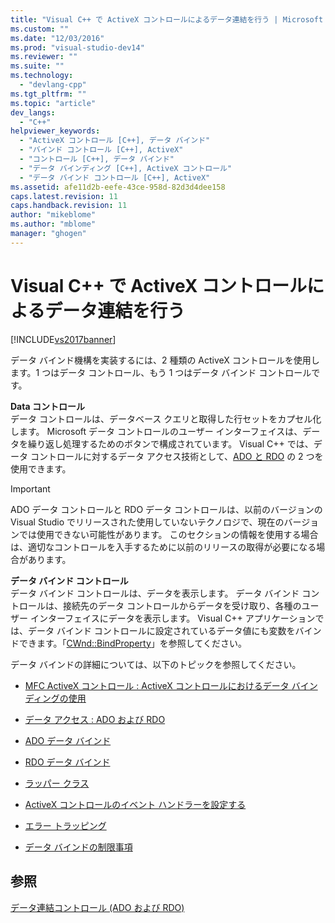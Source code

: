 ```yaml
---
title: "Visual C++ で ActiveX コントロールによるデータ連結を行う | Microsoft Docs"
ms.custom: ""
ms.date: "12/03/2016"
ms.prod: "visual-studio-dev14"
ms.reviewer: ""
ms.suite: ""
ms.technology: 
  - "devlang-cpp"
ms.tgt_pltfrm: ""
ms.topic: "article"
dev_langs: 
  - "C++"
helpviewer_keywords: 
  - "ActiveX コントロール [C++], データ バインド"
  - "バインド コントロール [C++], ActiveX"
  - "コントロール [C++], データ バインド"
  - "データ バインディング [C++], ActiveX コントロール"
  - "データ バインド コントロール [C++], ActiveX"
ms.assetid: afe11d2b-eefe-43ce-958d-82d3d4dee158
caps.latest.revision: 11
caps.handback.revision: 11
author: "mikeblome"
ms.author: "mblome"
manager: "ghogen"
---
```

# Visual C++ で ActiveX コントロールによるデータ連結を行う
[!INCLUDE[vs2017banner](../../assembler/inline/includes/vs2017banner.md)]

データ バインド機構を実装するには、2 種類の ActiveX コントロールを使用します。1 つはデータ コントロール、もう 1 つはデータ バインド コントロールです。  
  
 **Data コントロール**  
 データ コントロールは、データベース クエリと取得した行セットをカプセル化します。  Microsoft データ コントロールのユーザー インターフェイスは、データを繰り返し処理するためのボタンで構成されています。  Visual C\+\+ では、データ コントロールに対するデータ アクセス技術として、[ADO と RDO](../../data/ado-rdo/data-access-ado-and-rdo.md) の 2 つを使用できます。  
  
> [!IMPORTANT]
>  ADO データ コントロールと RDO データ コントロールは、以前のバージョンの Visual Studio でリリースされた使用していないテクノロジで、現在のバージョンでは使用できない可能性があります。  このセクションの情報を使用する場合は、適切なコントロールを入手するために以前のリリースの取得が必要になる場合があります。  
  
 **データ バインド コントロール**  
 データ バインド コントロールは、データを表示します。  データ バインド コントロールは、接続先のデータ コントロールからデータを受け取り、各種のユーザー インターフェイスにデータを表示します。  Visual C\+\+ アプリケーションでは、データ バインド コントロールに設定されているデータ値にも変数をバインドできます。「[CWnd::BindProperty](../Topic/CWnd::BindProperty.md)」を参照してください。  
  
 データ バインドの詳細については、以下のトピックを参照してください。  
  
-   [MFC ActiveX コントロール : ActiveX コントロールにおけるデータ バインディングの使用](../../mfc/mfc-activex-controls-using-data-binding-in-an-activex-control.md)  
  
-   [データ アクセス : ADO および RDO](../../data/ado-rdo/data-access-ado-and-rdo.md)  
  
-   [ADO データ バインド](../../data/ado-rdo/ado-databinding.md)  
  
-   [RDO データ バインド](../../data/ado-rdo/rdo-databinding.md)  
  
-   [ラッパー クラス](../../data/ado-rdo/wrapper-classes.md)  
  
-   [ActiveX コントロールのイベント ハンドラーを設定する](../../data/ado-rdo/setting-event-handlers-on-activex-controls.md)  
  
-   [エラー トラッピング](../../data/ado-rdo/error-trapping.md)  
  
-   [データ バインドの制限事項](../../data/ado-rdo/limitations-of-databinding.md)  
  
## 参照  
 [データ連結コントロール \(ADO および RDO\)](../Topic/Data-Bound%20Controls%20\(ADO%20and%20RDO\).md)